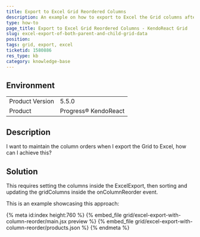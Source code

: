 ```yaml
---
title: Export to Excel Grid Reordered Columns
description: An example on how to export to Excel the Grid columns after they have been reordered.
type: how-to
page_title: Export to Excel Grid Reordered Columns - KendoReact Grid
slug: excel-export-of-both-parent-and-child-grid-data
position:
tags: grid, export, excel
ticketid: 1580886
res_type: kb
category: knowledge-base
---
```


## Environment
<table>
	<tbody>
		<tr>
			<td>Product Version</td>
			<td>5.5.0</td>
		</tr>
		<tr>
			<td>Product</td>
			<td>Progress® KendoReact</td>
		</tr>
	</tbody>
</table>

## Description
I want to maintain the column orders when I export the Grid to Excel, how can I achieve this?

## Solution
This requires setting the columns inside the ExcelExport, then sorting and updating the gridColumns inside the onColumnReorder event.

This is an example showcasing this approach:

{% meta id:index height:760 %}
{% embed_file grid/excel-export-with-column-reorder/main.jsx preview %}
{% embed_file grid/excel-export-with-column-reorder/products.json %}
{% endmeta %}


